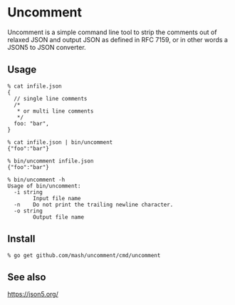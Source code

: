 Uncomment
=========

Uncomment is a simple command line tool to strip the comments out of relaxed JSON and output JSON as defined in RFC 7159, or in other words a JSON5 to JSON converter.

## Usage

```
% cat infile.json
{
  // single line comments
  /*
   * or multi line comments
   */
  foo: "bar",
}

% cat infile.json | bin/uncomment
{"foo":"bar"}

% bin/uncomment infile.json
{"foo":"bar"}

% bin/uncomment -h
Usage of bin/uncomment:
  -i string
        Input file name
  -n    Do not print the trailing newline character.
  -o string
        Output file name
```

## Install

```
% go get github.com/mash/uncomment/cmd/uncomment
```

## See also

https://json5.org/
